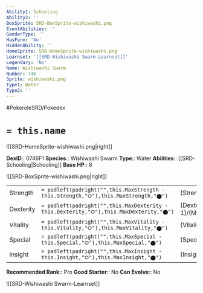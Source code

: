 ```yaml
---
Ability1: Schooling
Ability2: ''
BoxSprite: SRD-BoxSprite-wishiwashi.png
EventAbilities: ''
GenderType: ''
HasForm: 'No'
HiddenAbility: ''
HomeSprite: SRD-HomeSprite-wishiwashi.png
Learnset: '[[SRD-Wishiwashi Swarm-Learnset]]'
Legendary: 'No'
Name: Wishiwashi Swarm
Number: 746
Sprite: wishiwashi.png
Type1: Water
Type2: ''
---
```


#PokeroleSRD/Pokedex

# `= this.name`

![[SRD-HomeSprite-wishiwashi.png|right]]

**DexID**:: 0746F1
**Species**:: Wishiwashi Swarm
**Type**:: Water
**Abilities**:: [[SRD-Schooling|Schooling]]
**Base HP**:: 8

![[SRD-BoxSprite-wishiwashi.png|right]]

|           |                                                                                        |                                          |
| --------- | -------------------------------------------------------------------------------------- | ---------------------------------------- |
| Strength  | `= padleft(padright("",this.MaxStrength - this.Strength,"⭘"),this.MaxStrength,"⬤")`    | (Strength::3)/(MaxStrength::7)   |
| Dexterity | `= padleft(padright("",this.MaxDexterity - this.Dexterity,"⭘"),this.MaxDexterity,"⬤")` | (Dexterity:: 1)/(MaxDexterity::3) |
| Vitality  | `= padleft(padright("",this.MaxVitality - this.Vitality,"⭘"),this.MaxVitality,"⬤")`    | (Vitality::3)/(MaxVitality::7)   |
| Special   | `= padleft(padright("",this.MaxSpecial - this.Special,"⭘"),this.MaxSpecial,"⬤")`       | (Special::3)/(MaxSpecial::7)     |
| Insight   | `= padleft(padright("",this.MaxInsight - this.Insight,"⭘"),this.MaxInsight,"⬤")`       | (Insight::3)/(MaxInsight::7)     |

**Recommended Rank**:: Pro
**Good Starter**:: No
**Can Evolve**:: No

![[SRD-Wishiwashi Swarm-Learnset]]